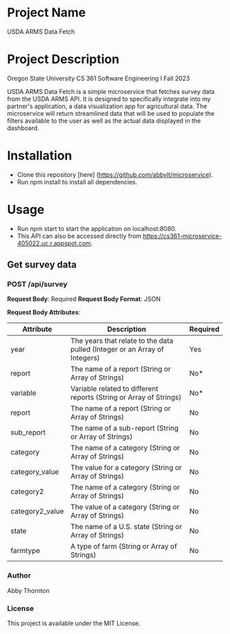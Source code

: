 # Project Name
USDA ARMS Data Fetch

# Project Description
Oregon State University
CS 361 Software Engineering I
Fall 2023

USDA ARMS Data Fetch is a simple microservice that fetches survey data from the USDA ARMS API. It is designed to specifically integrate into my partner's application, a data visualization app for agricultural data. The microservice will return streamlined data that will be used to populate the filters available to the user as well as the actual data displayed in the dashboard.

# Installation
* Clone this repository [here] (https://github.com/abbylt/microservice).
* Run npm install to install all dependencies.

# Usage
* Run npm start to start the application on localhost:8080.
* This API can also be accessed directly from https://cs361-microservice-405022.uc.r.appspot.com.

## Get survey data

### POST /api/survey

**Request Body**: Required
**Request Body Format**: JSON 

**Request Body Attributes**:

| Attribute | Description | Required |
| --- | --- | --- |
| year | The years that relate to the data pulled (Integer or an Array of Integers) | Yes |
| report | The name of a report (String or Array of Strings) | No* | 
| variable | Variable related to different reports (String or Array of Strings) | No* | 
| report | The name of a report (String or Array of Strings) | No | 
| sub_report | The name of a sub-report (String or Array of Strings) | No | 
| category | The name of a category (String or Array of Strings) | No | 
| category_value | The value for a category (String or Array of Strings) | No | 
| category2 | The name of a category (String or Array of Strings) | No | 
| category2_value | The value of a category (String or Array of Strings) | No | 
| state | The name of a U.S. state (String or Array of Strings) | No | 
| farmtype | A type of farm (String or Array of Strings) | No |


### Author
Abby Thornton 

### License
This project is available under the MIT License.